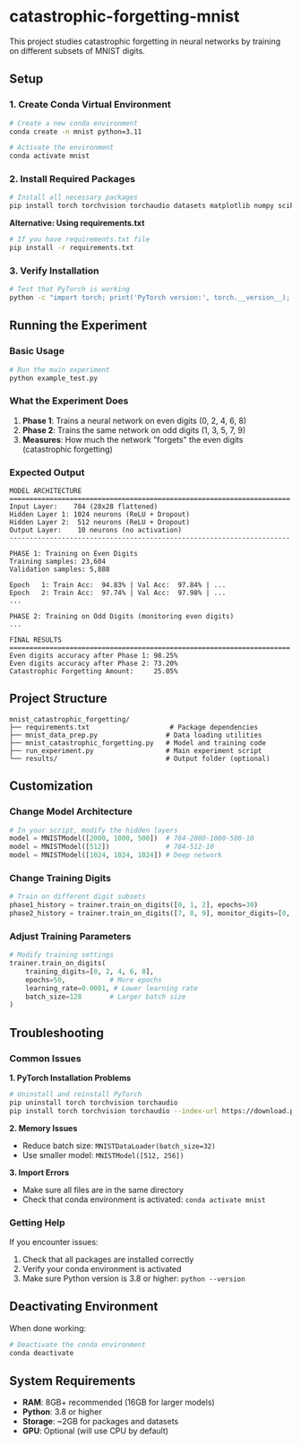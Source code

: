 # catastrophic-forgetting-mnist

This project studies catastrophic forgetting in neural networks by training on different subsets of MNIST digits.

## Setup

### 1. Create Conda Virtual Environment

```bash
# Create a new conda environment
conda create -n mnist python=3.11

# Activate the environment
conda activate mnist
```

### 2. Install Required Packages

```bash
# Install all necessary packages
pip install torch torchvision torchaudio datasets matplotlib numpy scikit-learn pillow tqdm transformers
```

**Alternative: Using requirements.txt**
```bash
# If you have requirements.txt file
pip install -r requirements.txt
```

### 3. Verify Installation

```bash
# Test that PyTorch is working
python -c "import torch; print('PyTorch version:', torch.__version__); print('CUDA available:', torch.cuda.is_available())"
```

## Running the Experiment

### Basic Usage

```bash
# Run the main experiment
python example_test.py
```

### What the Experiment Does

1. **Phase 1**: Trains a neural network on even digits (0, 2, 4, 6, 8)
2. **Phase 2**: Trains the same network on odd digits (1, 3, 5, 7, 9) 
3. **Measures**: How much the network "forgets" the even digits (catastrophic forgetting)

### Expected Output

```
MODEL ARCHITECTURE
======================================================================
Input Layer:    784 (28x28 flattened)
Hidden Layer 1: 1024 neurons (ReLU + Dropout)
Hidden Layer 2:  512 neurons (ReLU + Dropout)
Output Layer:    10 neurons (no activation)
----------------------------------------------------------------------

PHASE 1: Training on Even Digits
Training samples: 23,604
Validation samples: 5,888

Epoch   1: Train Acc:  94.83% | Val Acc:  97.84% | ...
Epoch   2: Train Acc:  97.74% | Val Acc:  97.98% | ...
...

PHASE 2: Training on Odd Digits (monitoring even digits)
...

FINAL RESULTS
======================================================================
Even digits accuracy after Phase 1: 98.25%
Even digits accuracy after Phase 2: 73.20%
Catastrophic Forgetting Amount:     25.05%
```

## Project Structure

```
mnist_catastrophic_forgetting/
├── requirements.txt                    # Package dependencies
├── mnist_data_prep.py                 # Data loading utilities
├── mnist_catastrophic_forgetting.py   # Model and training code
├── run_experiment.py                  # Main experiment script
└── results/                           # Output folder (optional)
```

## Customization

### Change Model Architecture

```python
# In your script, modify the hidden layers
model = MNISTModel([2000, 1000, 500])  # 784-2000-1000-500-10
model = MNISTModel([512])              # 784-512-10
model = MNISTModel([1024, 1024, 1024]) # Deep network
```

### Change Training Digits

```python
# Train on different digit subsets
phase1_history = trainer.train_on_digits([0, 1, 2], epochs=30)
phase2_history = trainer.train_on_digits([7, 8, 9], monitor_digits=[0, 1, 2])
```

### Adjust Training Parameters

```python
# Modify training settings
trainer.train_on_digits(
    training_digits=[0, 2, 4, 6, 8],
    epochs=50,           # More epochs
    learning_rate=0.0001, # Lower learning rate
    batch_size=128       # Larger batch size
)
```

## Troubleshooting

### Common Issues

**1. PyTorch Installation Problems**
```bash
# Uninstall and reinstall PyTorch
pip uninstall torch torchvision torchaudio
pip install torch torchvision torchaudio --index-url https://download.pytorch.org/whl/cpu
```

**2. Memory Issues**
- Reduce batch size: `MNISTDataLoader(batch_size=32)`
- Use smaller model: `MNISTModel([512, 256])`

**3. Import Errors**
- Make sure all files are in the same directory
- Check that conda environment is activated: `conda activate mnist`

### Getting Help

If you encounter issues:
1. Check that all packages are installed correctly
2. Verify your conda environment is activated
3. Make sure Python version is 3.8 or higher: `python --version`

## Deactivating Environment

When done working:
```bash
# Deactivate the conda environment
conda deactivate
```

## System Requirements

- **RAM**: 8GB+ recommended (16GB for larger models)
- **Python**: 3.8 or higher
- **Storage**: ~2GB for packages and datasets
- **GPU**: Optional (will use CPU by default)
